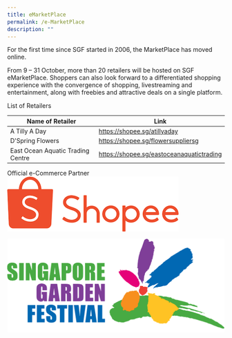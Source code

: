 ```yaml
---
title: eMarketPlace
permalink: /e-MarketPlace
description: ""
---
```


For the first time since SGF started in 2006, the MarketPlace has moved online.

From 9 – 31 October, more than 20 retailers will be hosted on SGF eMarketPlace. Shoppers can also look forward to a differentiated shopping experience with the convergence of shopping, livestreaming and entertainment, along with freebies and attractive deals on a single platform.

List of Retailers



| Name of Retailer | Link | 
| -------- | -------- | 
| A Tilly A Day | https://shopee.sg/atillyaday | 
| D'Spring Flowers | https://shopee.sg/flowersuppliersg |
| East Ocean Aquatic Trading Centre | https://shopee.sg/eastoceanaquatictrading |

Official e-Commerce Partner
<img width = "10">![](/images/BA23841F-F120-4C72-B69E-247C29081F4B.png)</img>

![logo](/images/SGF-LogoNew_Trans_Horizontal.jpg)